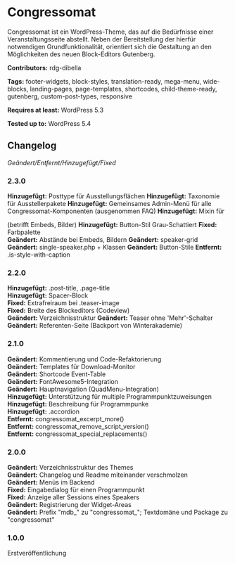 # Congressomat
Congressomat ist ein WordPress-Theme, das auf die Bedürfnisse einer Veranstaltungsseite abstellt. Neben der Bereitstellung der hierfür notwendigen Grundfunktionalität, orientiert sich die Gestaltung an den Möglichkeiten des neuen Block-Editors Gutenberg.

__Contributors:__ rdg-dibella

__Tags:__  footer-widgets, block-styles, translation-ready, mega-menu, wide-blocks, landing-pages, page-templates, shortcodes, child-theme-ready, gutenberg, custom-post-types, responsive

__Requires at least:__ WordPress 5.3  

__Tested up to:__ WordPress 5.4  


## Changelog
*Geändert/Entfernt/Hinzugefügt/Fixed*

### 2.3.0  
**Hinzugefügt:** Posttype für Ausstellungsflächen
**Hinzugefügt:** Taxonomie für Ausstellerpakete
**Hinzugefügt:** Gemeinsames Admin-Menü für alle Congressomat-Komponenten (ausgenommen FAQ)
**Hinzugefügt:** Mixin für <figcaption> (betrifft Embeds, Bilder)
**Hinzugefügt:** Button-Stil Grau-Schattiert
**Fixed:** Farbpalette  
**Geändert:** Abstände bei Embeds, Bildern
**Geändert:** speaker-grid
**Geändert:** single-speaker.php + Klassen
**Geändert:** Button-Stile
**Entfernt:** .is-style-with-caption


### 2.2.0
**Hinzugefügt:** .post-title, .page-title  
**Hinzugefügt:** Spacer-Block   
**Fixed:** Extrafreiraum bei .teaser-image  
**Fixed:** Breite des Blockeditors (Codeview)  
**Geändert:** Verzeichnisstruktur
**Geändert:** Teaser ohne 'Mehr'-Schalter  
**Geändert:** Referenten-Seite (Backport von Winterakademie)

### 2.1.0
**Geändert:** Kommentierung und Code-Refaktorierung   
**Geändert:** Templates für Download-Monitor  
**Geändert:** Shortcode Event-Table  
**Geändert:** FontAwesome5-Integration  
**Geändert:** Hauptnavigation (QuadMenu-Integration)  
**Hinzugefügt:** Unterstützung für multiple Programmpunktzuweisungen  
**Hinzugefügt:** Beschreibung für Programmpunke  
**Hinzugefügt:** .accordion  
**Entfernt:** congressomat_excerpt_more()  
**Entfernt:** congressomat_remove_script_version()  
**Entfernt:** congressomat_special_replacements()  

### 2.0.0
**Geändert:** Verzeichnisstruktur des Themes  
**Geändert:** Changelog und Readme miteinander verschmolzen  
**Geändert:** Menüs im Backend  
**Fixed:** Eingabedialog für einen Programmpunkt  
**Fixed:** Anzeige aller Sessions eines Speakers  
**Geändert:** Registrierung der Widget-Areas  
**Geändert:** Prefix "mdb_" zu "congressomat_"; Textdomäne und Package zu "congressomat"  

### 1.0.0
Erstveröffentlichung
